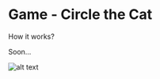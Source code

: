 # Game - Circle the Cat


How it works?

Soon...



![alt text](https://dl.dropboxusercontent.com/s/ntrvpm9i1io39zd/GifGameCircleTheCat.gif)